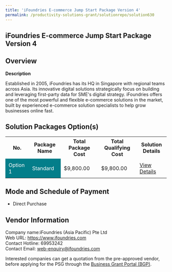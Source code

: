 ```yaml
---
title: 'iFoundries E-commerce Jump Start Package Version 4'
permalink: /productivity-solutions-grant/solutionrepo/solution630
---
```


## iFoundries E-commerce Jump Start Package Version 4

## Overview

**Description**

Established in 2005, iFoundries has its HQ in Singapore with regional teams across Asia. Its innovative digital solutions strategically focus on building and leveraging first-party data for SME's digital strategy. iFoundries offers one of the most powerful and flexible e-commerce solutions in the market, built by experienced e-commerce solution specialists to help grow businesses online fast.

## Solution Packages Option(s)

<table>
<tr>
<th><b>No.</b></th>
<th><b>Package Name</b></th>
<th><b>Total Package Cost</b></th>
<th><b>Total Qualifying Cost</b></th>
<th><b>Solution Details</b></th>
</tr>
<tr>
<td style='padding: 10px; background-color: #037E8A; color: #FFFFFF;'>Option 1</td>
<td style='padding: 10px; background-color: #037E8A; color: #FFFFFF;'>Standard</td>
<td style='padding: 10px;'>$9,800.00</td>
<td style='padding: 10px;'>$9,800.00</td>
<td style='padding: 10px;'><a href='/images/psg/iFoundries_iFoundries_E_commerce_Desensitised_Part1.pdf' target='_blank'>View Details</a></td>
</tr>
</table>

## Mode and Schedule of Payment

 - Direct Purchase

## Vendor Information

 Company name:iFoundries (Asia Pacific) Pte Ltd<br>Web URL: https://www.ifoundries.com <br>Contact Hotline: 69953242 <br>Contact Email: web-enquiry@ifoundries.com 

Interested companies can get a quotation from the pre-approved vendor, before applying for the PSG through the <a href='https://www.businessgrants.gov.sg/' target='_blank' rel='noopener'>Business Grant Portal (BGP)</a>.

<script src="/jquery/resize-tables.js"></script>
